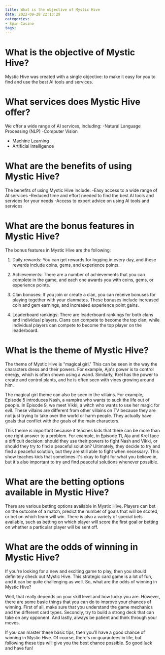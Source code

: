 ```yaml
---
title: What is the objective of Mystic Hive 
date: 2022-09-28 22:13:29
categories:
- Spin Casino
tags:
---
```



#  What is the objective of Mystic Hive? 
Mystic Hive was created with a single objective: to make it easy for you to find and use the best AI tools and services. 

# What services does Mystic Hive offer? 
We offer a wide range of AI services, including: 
-Natural Language Processing (NLP)
-Computer Vision
- Machine Learning
- Artificial Intelligence

# What are the benefits of using Mystic Hive? 
The benefits of using Mystic Hive include: 
-Easy access to a wide range of AI services
-Reduced time and effort needed to find the best AI tools and services for your needs
-Access to expert advice on using AI tools and services

#  What are the bonus features in Mystic Hive? 

The bonus features in Mystic Hive are the following:

1. Daily rewards: You can get rewards for logging in every day, and these rewards include coins, gems, and experience points.

2. Achievements: There are a number of achievements that you can complete in the game, and each one awards you with coins, gems, or experience points.

3. Clan bonuses: If you join or create a clan, you can receive bonuses for playing together with your clanmates. These bonuses include increased coin and gem earnings, and increased experience point gains.

4. Leaderboard rankings: There are leaderboard rankings for both clans and individual players. Clans can compete to become the top clan, while individual players can compete to become the top player on the leaderboard.

#  What is the theme of Mystic Hive? 
The theme of Mystic Hive is "magical girl." This can be seen in the way the characters dress and their powers. For example, Aja's power is to control energy, which is often shown using a wand. Similarly, Krel has the power to create and control plants, and he is often seen with vines growing around him.

The magical girl theme can also be seen in the villains. For example, Episode 5 introduces Nash, a vampire who wants to suck the life out of people. In Episode 9, we meet Vikki, a witch who wants to use her magic for evil. These villains are different from other villains on TV because they are not just trying to take over the world or harm people. They actually have goals that conflict with the goals of the main characters.

This theme is important because it teaches kids that there can be more than one right answer to a problem. For example, in Episode 11, Aja and Krel face a difficult decision: should they use their powers to fight Nash and Vikki, or should they try to find a peaceful solution? Ultimately, they decide to try and find a peaceful solution, but they are still able to fight when necessary. This show teaches kids that sometimes it's okay to fight for what you believe in, but it's also important to try and find peaceful solutions whenever possible.

#  What are the betting options available in Mystic Hive? 

There are various betting options available in Mystic Hive. Players can bet on the outcome of a match, predict the number of goals that will be scored, or bet on which team will win. There is also a variety of special bets available, such as betting on which player will score the first goal or betting on whether a particular player will be sent off.

#  What are the odds of winning in Mystic Hive?

If you're looking for a new and exciting game to play, then you should definitely check out Mystic Hive. This strategic card game is a lot of fun, and it can be quite challenging as well. So, what are the odds of winning in Mystic Hive?

Well, that really depends on your skill level and how lucky you are. However, there are some basic things that you can do to improve your chances of winning. First of all, make sure that you understand the game mechanics and the different card types. Secondly, try to build a strong deck that can take on any opponent. And lastly, always be patient and think through your moves.

If you can master these basic tips, then you'll have a good chance of winning in Mystic Hive. Of course, there's no guarantees in life, but following these tips will give you the best chance possible. So good luck and have fun!
